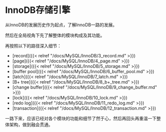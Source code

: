 # InnoDB存储引擎

从InnoDB的发展历史作为起点，了解InnoDB一路的发展。

然后在全局视角下先了解整体的模块构成及其功能。

再按照以下的路径深入细节：

- [record]({{< relref "/docs/MySQL/InnoDB/3_record.md" >}})
- [page]({{< relref "/docs/MySQL/InnoDB/4_page.md" >}})
- [storage]({{< relref "/docs/MySQL/InnoDB/5_storage.md" >}})
- [buffer pool]({{< relref "/docs/MySQL/InnoDB/6_buffer_pool.md" >}})
- [latch]({{< relref "/docs/MySQL/InnoDB/7_latch.md" >}})
- [B+ tree]({{< relref "/docs/MySQL/InnoDB/8_b+_tree.md" >}})
- [change buffer]({{< relref "/docs/MySQL/InnoDB/9_change_buffer.md" >}})
- [lock]({{< relref "/docs/MySQL/InnoDB/10_lock.md" >}})
- [redo log]({{< relref "/docs/MySQL/InnoDB/11_redo_log.md" >}})
- [transaction]({{< relref "/docs/MySQL/InnoDB/12_transaction.md" >}})

一路下来，应该已经对各个模块的功能和细节了然于心，然后再回头再重温一下整体架构，做到融会贯通。